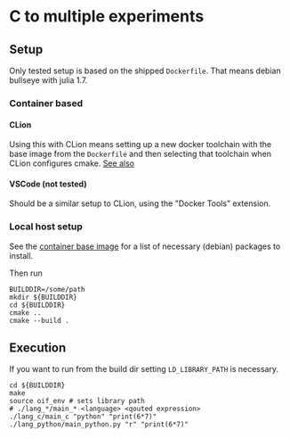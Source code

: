 # C to multiple experiments

## Setup

Only tested setup is based on the shipped `Dockerfile`.
That means debian bullseye with julia 1.7.

### Container based
#### CLion
Using this with CLion means setting up a new docker toolchain
with the base image from the `Dockerfile` and then selecting
that toolchain when CLion configures cmake.
[See also](https://www.jetbrains.com/help/clion/clion-toolchains-in-docker.html)

#### VSCode (not tested)
Should be a similar setup to CLion, using the "Docker Tools" extension.

### Local host setup

See the [container base image](https://zivgitlab.uni-muenster.de/ag-ohlberger/mardi/container/-/blob/main/m2-dev/Dockerfile)
for a list of necessary (debian) packages to install.

Then run
```shell
BUILDDIR=/some/path
mkdir ${BUILDDIR}
cd ${BUILDDIR}
cmake ..
cmake --build .
```

## Execution

If you want to run from the build dir
setting `LD_LIBRARY_PATH` is necessary.
```shell
cd ${BUILDDIR}
make
source oif_env # sets library path
# ./lang_*/main_* <language> <qouted expression>
./lang_c/main_c "python" "print(6*7)"
./lang_python/main_python.py "r" "print(6*7)"
```
